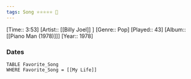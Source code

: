 ```yaml
---
tags: Song ⭐⭐⭐⭐⭐ 💛
---
```

[Time:: 3:53]
[Artist:: [[Billy Joel]] ]
[Genre:: Pop]
[Played:: 43]
[Album:: [[Piano Man (1978)]]]
[Year:: 1978]
### Dates
````dataview
TABLE Favorite_Song
WHERE Favorite_Song = [[My Life]]
````